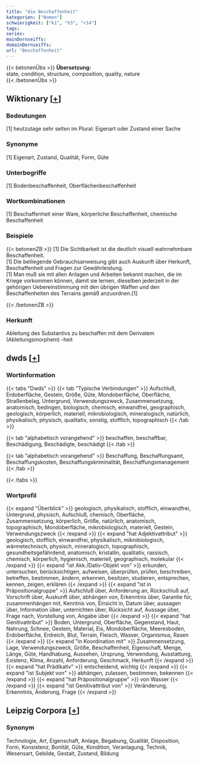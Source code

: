 ```yaml
---
title: "die Beschaffenheit"
kategorien: ["Nomen"]
schwierigkeit: ["k1", "h3", "r14"]
tags:
series:
mainDornseiffs:
domainDornseiffs:
url: "Beschaffenheit"
---
```


{{< betonenÜbs >}}
**Übersetzung:**  
state, condition, structure, composition, quality, nature  
{{< /betonenÜbs >}}

## Wiktionary [[+](https://de.wiktionary.org/wiki/Beschaffenheit)]

### Bedeutungen
[1] heutzutage sehr selten im Plural: Eigenart oder Zustand einer Sache  

### Synonyme
[1] Eigenart, Zustand, Qualität, Form, Güte  

### Unterbegriffe
[1] Bodenbeschaffenheit, Oberflächenbeschaffenheit  

### Wortkombinationen
[1] Beschaffenheit einer Ware, körperliche Beschaffenheit, chemische Beschaffenheit  

### Beispiele
{{< betonenZB >}}
[1] Die Sichtbarkeit ist die deutlich visuell wahrnehmbare Beschaffenheit.  
[1] Die beiliegende Gebrauchsanweisung gibt auch Auskunft über Herkunft, Beschaffenheit und Fragen zur Gewährleistung.  
[1] Man muß sie mit allen Anlagen und Arbeiten bekannt machen, die im Kriege vorkommen können, damit sie lernen, dieselben jederzeit in der gehörigen Uebereinstimmung mit den übrigen Waffen und den Beschaffenheiten des Terrains gemäß anzuordnen.[1]  

{{< /betonenZB >}}
### Herkunft
Ableitung des Substantivs zu beschaffen mit dem Derivatem (Ableitungsmorphem) -heit  



## dwds [[+](https://www.dwds.de/wb/Beschaffenheit)]

### Wortinformation
{{< tabs "Dwds" >}}
{{< tab "Typische Verbindungen" >}}
Aufschluß, Erdoberfläche, Gestein, Größe, Güte, Mondoberfläche, Oberfläche, Straßenbelag, Untergrund, Verwendungszweck, Zusammensetzung, anatomisch, bedingen, biologisch, chemisch, einwandfrei, geographisch, geologisch, körperlich, materiell, mikrobiologisch, mineralogisch, natürlich, physikalisch, physisch, qualitativ, sonstig, stofflich, topographisch
{{< /tab >}}

{{< tab "alphabetisch vorangehend" >}}
beschaffen, beschaffbar, Beschädigung, Beschädigte, beschädigt
{{< /tab >}}

{{< tab "alphabetisch vorangehend" >}}
Beschaffung, Beschaffungsamt, Beschaffungskosten, Beschaffungskriminalität, Beschaffungsmanagement
{{< /tab >}}

{{< /tabs >}}

### Wortprofil
{{< expand "Überblick" >}} geologisch, physikalisch, stofflich, einwandfrei, Untergrund, physisch, Aufschluß, chemisch, Oberfläche, Zusammensetzung, körperlich, Größe, natürlich, anatomisch, topographisch, Mondoberfläche, mikrobiologisch, materiell, Gestein, Verwendungszweck {{< /expand >}}
{{< expand "hat Adjektivattribut" >}} geologisch, stofflich, einwandfrei, physikalisch, mikrobiologisch, wärmetechnisch, physisch, mineralogisch, topographisch, gesundheitsgefährdend, anatomisch, kristallin, qualitativ, rassisch, chemisch, körperlich, hygienisch, materiell, geographisch, molekular {{< /expand >}}
{{< expand "ist Akk./Dativ-Objekt von" >}} erkunden, untersuchen, berücksichtigen, aufweisen, überprüfen, prüfen, beschreiben, betreffen, bestimmen, ändern, erkennen, besitzen, studieren, entsprechen, kennen, zeigen, erklären {{< /expand >}}
{{< expand "ist in Präpositionalgruppe" >}} Aufschluß über, Anforderung an, Rückschluß auf, Vorschrift über, Auskunft über, abhängen von, Erkenntnis über, Garantie für, zusammenhängen mit, Kenntnis von, Einsicht in, Datum über, aussagen über, Information über, unterrichten über, Rücksicht auf, Aussage über, Frage nach, Vorstellung von, Angabe über {{< /expand >}}
{{< expand "hat Genitivattribut" >}} Boden, Untergrund, Oberfläche, Gegenstand, Haut, Nahrung, Schnee, Gestein, Material, Eis, Mondoberfläche, Meeresboden, Erdoberfläche, Erdreich, Blut, Terrain, Fleisch, Wasser, Organismus, Rasen {{< /expand >}}
{{< expand "in Koordination mit" >}} Zusammensetzung, Lage, Verwendungszweck, Größe, Beschaffenheit, Eigenschaft, Menge, Länge, Güte, Handhabung, Aussehen, Ursprung, Verwendung, Ausstattung, Existenz, Klima, Anzahl, Anforderung, Geschmack, Herkunft {{< /expand >}}
{{< expand "hat Prädikativ" >}} entscheidend, wichtig {{< /expand >}}
{{< expand "ist Subjekt von" >}} abhängen, zulassen, bestimmen, bekennen {{< /expand >}}
{{< expand "hat Präpositionalgruppe" >}} von Wasser {{< /expand >}}
{{< expand "ist Genitivattribut von" >}} Veränderung, Erkenntnis, Änderung, Frage {{< /expand >}}

## Leipzig Corpora [[+](https://corpora.uni-leipzig.de/en/res?word=Beschaffenheit&corpusId=deu_newscrawl-public_2018)]


### Synonym
Technologie, Art, Eigenschaft, Anlage, Begabung, Qualität, Disposition, Form, Konsistenz, Bonität, Güte, Kondition, Veranlagung, Technik, Wesensart, Gebilde, Gestalt, Zustand, Bildung

